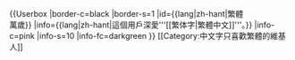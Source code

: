 {{Userbox
|border-c=black
|border-s=1
|id={{lang|zh-hant|繁體<br />萬歲}} 
|info={{lang|zh-hant|這個用戶深愛'''[[繁体字|繁體中文]]'''。}}
|info-c=pink
|info-s=10
|info-fc=darkgreen
}}
<includeonly>[[Category:中文字只喜歡繁體的維基人]]</includeonly>